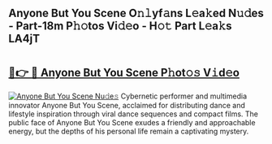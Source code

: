 ## Anyone But You Scene O𝚗𝚕yf𝚊ns L𝚎a𝚔ed N𝚞𝚍es - Part-18m P𝚑𝚘tos Vi𝚍𝚎o - H𝚘𝚝 Part L𝚎a𝚔s LA4jT

# <h2><a href="http://kf9ci2.oniu.top/?m=Anyone+But+You+Scene">🔗👉 🔴 Anyone But You Scene P𝚑ot𝚘𝚜 V𝚒d𝚎o</a></h2>

[![Anyone But You Scene Nu𝚍e𝚜](https://i.imgur.com/0qMVB7G.gif)](http://kf9ci2.oniu.top/?m=Anyone+But+You+Scene)
Cybernetic performer and multimedia innovator Anyone But You Scene, acclaimed for distributing dance and lifestyle inspiration through viral dance sequences and compact films. The public face of Anyone But You Scene exudes a friendly and approachable energy, but the depths of his personal life remain a captivating mystery.  
